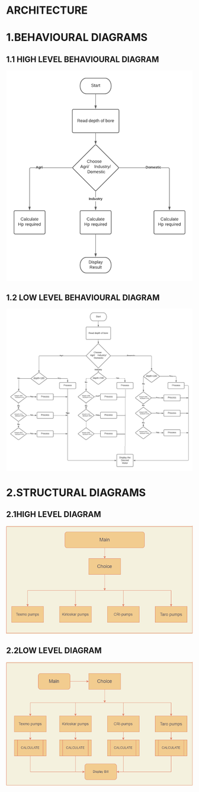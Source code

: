 # ARCHITECTURE

# 1.BEHAVIOURAL DIAGRAMS

## 1.1 HIGH LEVEL BEHAVIOURAL DIAGRAM

 ![](/2_Architecture/Behavioral%20diagram/Behavioural%20LLD.png)

## 1.2 LOW LEVEL BEHAVIOURAL DIAGRAM 

![](/2_Architecture/Behavioral%20diagram/Behavioural%20HLD.png)


# 2.STRUCTURAL DIAGRAMS
## 2.1HIGH LEVEL DIAGRAM
![](/6_ImagesAndVideos/Structural%20HLD.png) 



## 2.2LOW LEVEL DIAGRAM

![](/6_ImagesAndVideos/Structural%20LLD.png)



